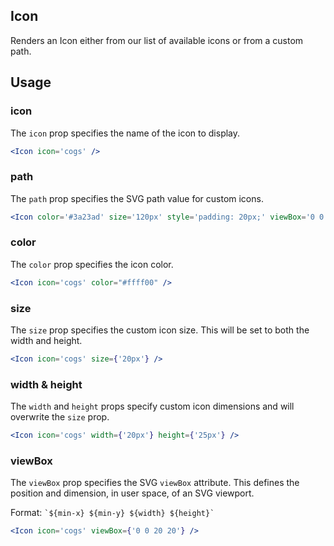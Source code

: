## Icon

Renders an Icon either from our list of available icons or from a custom path. 

## Usage

### icon
The `icon` prop specifies the name of the icon to display. 

``` jsx
<Icon icon='cogs' />
```


### path
The `path` prop specifies the SVG path value for custom icons.

``` jsx
<Icon color='#3a23ad' size='120px' style='padding: 20px;' viewBox='0 0 70 70' path='M12.9,13.8C12.9,13.8,12.9,13.8,12.9,13.8c-0.1,0.1-0.3,0.2-0.5,0.2C4.5,17.9,1.9,28.8,6.6,38.5l28.6-13.8 c0,0,0,0,0,0c0.2-0.1,0.3-0.1,0.5-0.2C43.5,20.6,46.2,9.7,41.5,0L12.9,13.8zM8.6,42.1C8.6,42.1,8.6,42.1,8.6,42.1c-0.1,0.1-0.3,0.1-0.5,0.2C0.3,46.1-2.4,57,2.3,66.7l28.6-13.8 c0,0,0,0,0,0c0.2-0.1,0.3-0.1,0.5-0.2c7.9-3.8,10.5-14.8,5.8-24.4L8.6,42.1z' />
```

### color
The `color` prop specifies the icon color.

``` jsx
<Icon icon='cogs' color="#ffff00" />
```

### size
The `size` prop specifies the custom icon size. This will be set to both the width and height.

``` jsx
<Icon icon='cogs' size={'20px'} />
```

### width & height
The `width` and `height` props specify custom icon dimensions and will overwrite the `size` prop.

``` jsx
<Icon icon='cogs' width={'20px'} height={'25px'} />
```

### viewBox
The `viewBox` prop specifies the SVG `viewBox` attribute. This defines the position and dimension, in user space, of an SVG viewport.

Format: `` `${min-x} ${min-y} ${width} ${height}` ``

``` jsx
<Icon icon='cogs' viewBox={'0 0 20 20'} />
```
